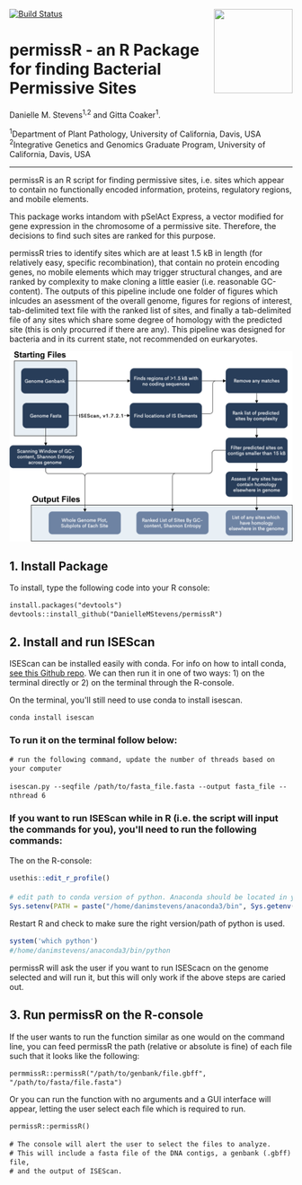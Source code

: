 [![Build Status](https://travis-ci.com/DanielleMStevens/permissR.svg?branch=main)](https://travis-ci.com/DanielleMStevens/permissR) 
<img align="right" width="140" height="150" src="https://github.com/DanielleMStevens/permissR/blob/main/github_images/permissR_logo.png">
# permissR - an R Package for finding Bacterial Permissive Sites

Danielle M. Stevens<sup>1,2</sup> and Gitta Coaker<sup>1</sup>.

<sup>1</sup>Department of Plant Pathology, University of California, Davis, USA <br />
<sup>2</sup>Integrative Genetics and Genomics Graduate Program, University of California, Davis, USA <br />

---
permissR is an R script for finding permissive sites, i.e. sites which appear to contain no functionally encoded information, proteins, regulatory regions, and mobile elements.

This package works intandom with pSelAct Express, a vector modified for gene expression in the chromosome of a permissive site. Therefore, the decisions to find such sites are ranked for this purpose.

permissR tries to identify sites which are at least 1.5 kB in length (for relatively easy, specific recombination), that contain no protein encoding genes, no mobile elements which may trigger structural changes, and are ranked by complexity to make cloning a little easier (i.e. reasonable GC-content). The outputs of this pipeline include one folder of figures which inlcudes an asessment of the overall genome, figures for regions of interest, tab-delimited text file with the ranked list of sites, and finally a tab-delimited file of any sites which share some degree of homology with the predicted site (this is only procurred if there are any). This pipeline was designed for bacteria and in its current state, not recommended on eurkaryotes.

![](/github_images/permissR_figure.png)



## 1. Install Package

To install, type the following code into your R console:


```
install.packages("devtools")
devtools::install_github("DanielleMStevens/permissR")
```

## 2. Install and run ISEScan

ISEScan can be installed easily with conda. For info on how to intall conda, [see this Github repo](https://github.com/DanielleMStevens/ROS_production_review/blob/master/process_files.md). We can then run it in one of two ways: 1) on the terminal directly or 2) on the terminal through the R-console. 

On the terminal, you'll still need to use conda to install isescan. 
```shell
conda install isescan
```


### To run it on the terminal follow below:
```
# run the following command, update the number of threads based on your computer

isescan.py --seqfile /path/to/fasta_file.fasta --output fasta_file --nthread 6
```

### If you want to run ISEScan while in R (i.e. the script will input the commands for you), you'll need to run the following commands:

The on the R-console:
```R
usethis::edit_r_profile()

# edit path to conda version of python. Anaconda should be located in your home or user directory.
Sys.setenv(PATH = paste("/home/danimstevens/anaconda3/bin", Sys.getenv("PATH"), sep=":")) 
```

Restart R and check to make sure the right version/path of python is used. 

```R
system('which python')
#/home/danimstevens/anaconda3/bin/python
```

permissR will ask the user if you want to run ISEScacn on the genome selected and will run it, but this will only work if the above steps are caried out.

## 3. Run permissR on the R-console

If the user wants to run the function similar as one would on the command line, you can feed permissR the path (relative or absolute is fine) of each file such that it looks like the following:

```
permmissR::permissR("/path/to/genbank/file.gbff", "/path/to/fasta/file.fasta")
```

Or you can run the function with no arguments and a GUI interface will appear, letting the user select each file which is required to run.
```
permissR::permissR()

# The console will alert the user to select the files to analyze. 
# This will include a fasta file of the DNA contigs, a genbank (.gbff) file, 
# and the output of ISEScan.
```
